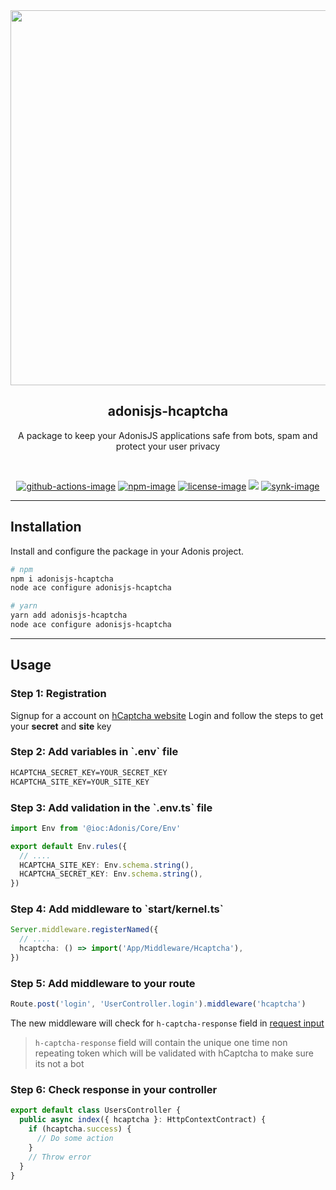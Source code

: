 <div align="center">
  <img src="https://res.cloudinary.com/adonisjs/image/upload/q_100/v1558612869/adonis-readme_zscycu.jpg" width="600px">
</div>

<div align="center">
  <h2>adonisjs-hcaptcha</h2>
  <p>
    A package to keep your AdonisJS applications safe from bots, spam and protect your user privacy
  </p>
</div>

<br/>

<div align="center">

[![github-actions-image]][github-actions-url] [![npm-image]][npm-url] [![license-image]][license-url] ![][typescript-image] [![synk-image]][synk-url]

 </div>

<hr/>

<h2> Installation </h2>
Install and configure the package in your Adonis project.

```bash
# npm
npm i adonisjs-hcaptcha
node ace configure adonisjs-hcaptcha

# yarn
yarn add adonisjs-hcaptcha
node ace configure adonisjs-hcaptcha
```

<hr/>

<h2> Usage </h2>

<h3> Step 1: Registration </h3>

Signup for a account on [hCaptcha website](https://www.hcaptcha.com/signup-interstitial) 
Login and follow the steps to get your <b>secret</b> and <b>site</b> key

<h3> Step 2: Add variables in `.env` file </h3>

```txt
HCAPTCHA_SECRET_KEY=YOUR_SECRET_KEY 
HCAPTCHA_SITE_KEY=YOUR_SITE_KEY
```

<h3> Step 3: Add validation in the `.env.ts` file </h3>

```ts
import Env from '@ioc:Adonis/Core/Env'

export default Env.rules({
  // ....
  HCAPTCHA_SITE_KEY: Env.schema.string(),
  HCAPTCHA_SECRET_KEY: Env.schema.string(),
})
```

<h3> Step 4: Add middleware to `start/kernel.ts` </h3>

```ts
Server.middleware.registerNamed({
  // ....
  hcaptcha: () => import('App/Middleware/Hcaptcha'),
})
```

<h3> Step 5: Add middleware to your route </h3>

```ts
Route.post('login', 'UserController.login').middleware('hcaptcha')
```
The new middleware will check for `h-captcha-response` field in [request input](https://docs.adonisjs.com/guides/request#requestinput)

> `h-captcha-response` field will contain the unique one time non repeating token which will be validated with hCaptcha to make sure its not a bot

<h3> Step 6: Check response in your controller </h3>

```ts
export default class UsersController {
  public async index({ hcaptcha }: HttpContextContract) {
    if (hcaptcha.success) {
      // Do some action
    }
    // Throw error
  }
}

```

[github-actions-image]: https://img.shields.io/github/workflow/status/NerdyLuffy/adonisjs-hcaptcha/test?style=for-the-badge
[github-actions-url]: https://github.com/NerdyLuffy/adonisjs-hcaptcha/actions/workflows/test.yml "github-actions"

[npm-image]: https://img.shields.io/npm/v/adonisjs-hcaptcha.svg?style=for-the-badge&logo=npm
[npm-url]: https://npmjs.org/package/adonisjs-hcaptcha "npm"

[license-image]: https://img.shields.io/npm/l/adonisjs-hcaptcha?color=blueviolet&style=for-the-badge
[license-url]: LICENSE.md "license"

[typescript-image]: https://img.shields.io/badge/Typescript-294E80.svg?style=for-the-badge&logo=typescript
[typescript-url]:  "typescript"

[synk-image]: https://img.shields.io/snyk/vulnerabilities/github/NerdyLuffy/adonisjs-hcaptcha?style=for-the-badge
[synk-url]: https://snyk.io/test/github/NerdyLuffy/adonisjs-hcaptcha?targetFile=package.json "synk"
